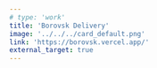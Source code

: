 ```yaml
---
# type: 'work'
title: 'Borovsk Delivery'
image: '../../../card_default.png'
link: 'https://borovsk.vercel.app/'
external_target: true
---
```

